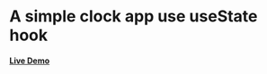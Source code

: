 # A simple clock app use useState hook

#### [Live Demo](https://ddepu11.github.io/react-clock-app-using-hook/)
